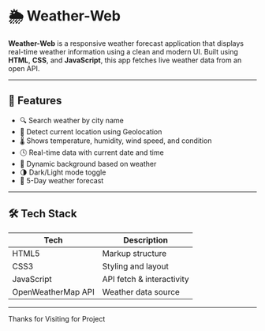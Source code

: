 # 🌦️ Weather-Web

**Weather-Web** is a responsive weather forecast application that displays real-time weather information using a clean and modern UI. Built using **HTML**, **CSS**, and **JavaScript**, this app fetches live weather data from an open API.

---

## 🚀 Features

- 🔍 Search weather by city name
- 📍 Detect current location using Geolocation
- 🌡️ Shows temperature, humidity, wind speed, and condition
- 🕓 Real-time data with current date and time
- 🎨 Dynamic background based on weather
- 🌗 Dark/Light mode toggle
- 📅 5-Day weather forecast

---

## 🛠️ Tech Stack

| Tech         | Description               |
|--------------|---------------------------|
| HTML5        | Markup structure          |
| CSS3         | Styling and layout        |
| JavaScript   | API fetch & interactivity |
| OpenWeatherMap API | Weather data source |

---
Thanks for Visiting for Project 

